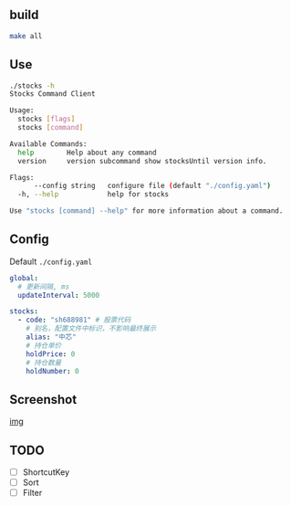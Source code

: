 ## build
```bash
make all
```

## Use
```bash
./stocks -h                                                                                                                                                       base
Stocks Command Client

Usage:
  stocks [flags]
  stocks [command]

Available Commands:
  help        Help about any command
  version     version subcommand show stocksUntil version info.

Flags:
      --config string   configure file (default "./config.yaml")
  -h, --help            help for stocks

Use "stocks [command] --help" for more information about a command.
```

## Config
Default `./config.yaml`
```yaml
global:
  # 更新间隔, ms
  updateInterval: 5000

stocks:
  - code: "sh688981" # 股票代码
    # 别名，配置文件中标识，不影响最终展示
    alias: "中芯"
    # 持仓单价
    holdPrice: 0
    # 持仓数量
    holdNumber: 0
```

## Screenshot
[img](./doc/screenshot-1.png)

## TODO
- [ ] ShortcutKey
- [ ] Sort
- [ ] Filter